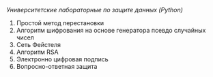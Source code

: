 <i>Университетские лабораторные по защите данных (Python)</i>

1. Простой метод перестановки
2. Алгоритм шифрования на основе генератора псевдо случайных чисел
3. Сеть Фейстеля
4. Алгоритм RSA
5. Электронно цифровая подпись
6. Вопросно-ответная защита
